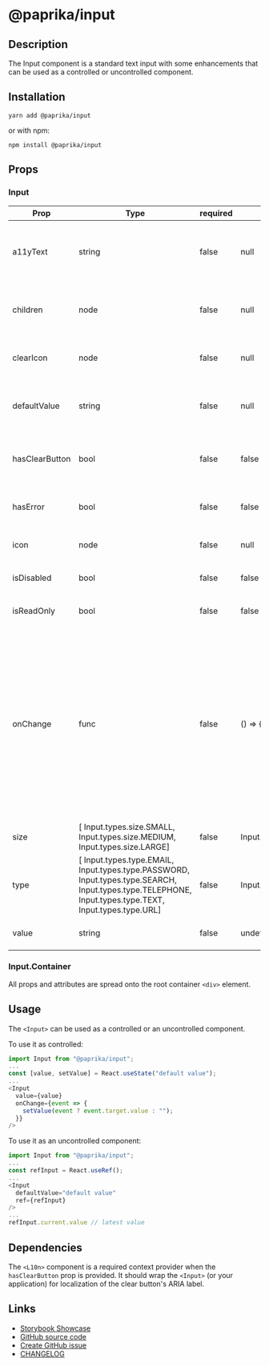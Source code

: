 <!-- start: Autogenerated - do not modify -->

# @paprika/input

## Description

The Input component is a standard text input with some enhancements that can be used as a controlled or uncontrolled component.

## Installation

```
yarn add @paprika/input
```

or with npm:

```
npm install @paprika/input
```

## Props

### Input

| Prop           | Type                                                                                                                                                   | required | default                 | Description                                                                                                                                                                                                                              |
| -------------- | ------------------------------------------------------------------------------------------------------------------------------------------------------ | -------- | ----------------------- | ---------------------------------------------------------------------------------------------------------------------------------------------------------------------------------------------------------------------------------------- |
| a11yText       | string                                                                                                                                                 | false    | null                    | Provides a non-visible label for this input for assistive technologies.                                                                                                                                                                  |
| children       | node                                                                                                                                                   | false    | null                    | Optional Input.Container to collect props for root DOM element.                                                                                                                                                                          |
| clearIcon      | node                                                                                                                                                   | false    | null                    | Custom icon for the clear action in the input.                                                                                                                                                                                           |
| defaultValue   | string                                                                                                                                                 | false    | null                    | Sets the default input value for an uncontrolled component.                                                                                                                                                                              |
| hasClearButton | bool                                                                                                                                                   | false    | false                   | If true displays a clear button inside the input if it contains a value.                                                                                                                                                                 |
| hasError       | bool                                                                                                                                                   | false    | false                   | If true displays a red border around input to show error.                                                                                                                                                                                |
| icon           | node                                                                                                                                                   | false    | null                    | Displays an icon inside the input.                                                                                                                                                                                                       |
| isDisabled     | bool                                                                                                                                                   | false    | false                   | If true it makes the input disabled.                                                                                                                                                                                                     |
| isReadOnly     | bool                                                                                                                                                   | false    | false                   | If true it makes the input read only.                                                                                                                                                                                                    |
| onChange       | func                                                                                                                                                   | false    | () => {}                | Callback to be executed when the input value is changed. Receives the onChange event as an argument, except when the clear button is clicked, then the argument is null. Required when value prop is provided (component is controlled). |
| size           | [ Input.types.size.SMALL, Input.types.size.MEDIUM, Input.types.size.LARGE]                                                                             | false    | Input.types.size.MEDIUM | Changes the size of the input.                                                                                                                                                                                                           |
| type           | [ Input.types.type.EMAIL, Input.types.type.PASSWORD, Input.types.type.SEARCH, Input.types.type.TELEPHONE, Input.types.type.TEXT, Input.types.type.URL] | false    | Input.types.type.TEXT   | Allows user to specify the type of input.                                                                                                                                                                                                |
| value          | string                                                                                                                                                 | false    | undefined               | The value inside of the input                                                                                                                                                                                                            |

<!-- end: Autogenerated - do not modify -->
<!-- content -->

### Input.Container

All props and attributes are spread onto the root container `<div>` element.

## Usage

The `<Input>` can be used as a controlled or an uncontrolled component.

To use it as controlled:

```js
import Input from "@paprika/input";
...
const [value, setValue] = React.useState("default value");
...
<Input
  value={value}
  onChange={event => {
    setValue(event ? event.target.value : "");
  }}
/>
```

To use it as an uncontrolled component:

```js
import Input from "@paprika/input";
...
const refInput = React.useRef();
...
<Input
  defaultValue="default value"
  ref={refInput}
/>
...
refInput.current.value // latest value
```

## Dependencies

The `<L10n>` component is a required context provider when the `hasClearButton` prop is provided. It should wrap the `<Input>` (or your application) for localization of the clear button's ARIA label.

<!-- eoContent -->

## Links

- [Storybook Showcase](https://paprika.highbond.com/?path=/story/forms-input--showcase)
- [GitHub source code](https://github.com/acl-services/paprika/tree/master/packages/Input/src)
- [Create GitHub issue](https://github.com/acl-services/paprika/issues/new?label=[]&title=@paprika/input%20[help]:%20your%20short%20description&body=%0A%23%20Help%20wanted%0A%0A%23%23%20Please%20write%20your%20question.%0A*A%20clear%20and%20concise%20description%20of%20what%20the%20question%20is*%0A%0A%23%23%20Additional%20context%0A*Add%20any%20other%20context%20or%20screenshots%20about%20your%20question%20here.*%0A)
- [CHANGELOG](https://github.com/acl-services/paprika/tree/master/packages/Input/CHANGELOG.md)
